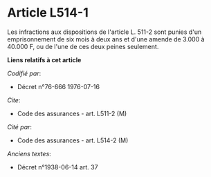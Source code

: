 # Article L514-1

Les infractions aux dispositions de l'article L. 511-2 sont punies d'un emprisonnement de six mois à deux ans et d'une amende
de 3.000 à 40.000 F, ou de l'une de ces deux peines seulement.

**Liens relatifs à cet article**

_Codifié par_:

  - Décret n°76-666 1976-07-16

_Cite_:

  - Code des assurances - art. L511-2 (M)

_Cité par_:

  - Code des assurances - art. L514-2 (M)

_Anciens textes_:

  - Décret n°1938-06-14 art. 37
